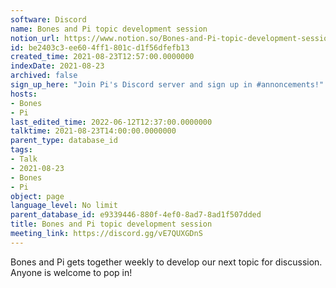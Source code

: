 ```yaml
---
software: Discord
name: Bones and Pi topic development session
notion_url: https://www.notion.so/Bones-and-Pi-topic-development-session-be2403c3ee604ff1801cd1f56dfefb13
id: be2403c3-ee60-4ff1-801c-d1f56dfefb13
created_time: 2021-08-23T12:57:00.0000000
indexDate: 2021-08-23
archived: false
sign_up_here: "Join Pi's Discord server and sign up in #annoncements!"
hosts:
- Bones
- Pi
last_edited_time: 2022-06-12T12:37:00.0000000
talktime: 2021-08-23T14:00:00.0000000
parent_type: database_id
tags:
- Talk
- 2021-08-23
- Bones
- Pi
object: page
language_level: No limit
parent_database_id: e9339446-880f-4ef0-8ad7-8ad1f507dded
title: Bones and Pi topic development session
meeting_link: https://discord.gg/vE7QUXGDnS
---
```


Bones and Pi gets together weekly to develop our next topic for discussion.
Anyone is welcome to pop in!










